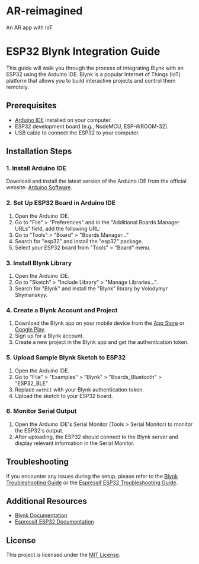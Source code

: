 # AR-reimagined
An AR app with IoT

# ESP32 Blynk Integration Guide

This guide will walk you through the process of integrating Blynk with an ESP32 using the Arduino IDE. Blynk is a popular Internet of Things (IoT) platform that allows you to build interactive projects and control them remotely.

## Prerequisites

- [Arduino IDE](https://www.arduino.cc/en/Main/Software) installed on your computer.
- ESP32 development board (e.g., NodeMCU, ESP-WROOM-32).
- USB cable to connect the ESP32 to your computer.

## Installation Steps

### 1. Install Arduino IDE

Download and install the latest version of the Arduino IDE from the official website: [Arduino Software](https://www.arduino.cc/en/Main/Software).

### 2. Set Up ESP32 Board in Arduino IDE

1. Open the Arduino IDE.
2. Go to "File" > "Preferences" and in the "Additional Boards Manager URLs" field, add the following URL:
3. Go to "Tools" > "Board" > "Boards Manager..."
4. Search for "esp32" and install the "esp32" package.
5. Select your ESP32 board from "Tools" > "Board" menu.

### 3. Install Blynk Library

1. Open the Arduino IDE.
2. Go to "Sketch" > "Include Library" > "Manage Libraries...".
3. Search for "Blynk" and install the "Blynk" library by Volodymyr Shymanskyy.

### 4. Create a Blynk Account and Project

1. Download the Blynk app on your mobile device from the [App Store](https://apps.apple.com/us/app/blynk-iot-for-arduino-esp32/id808760481) or [Google Play](https://play.google.com/store/apps/details?id=cc.blynk).
2. Sign up for a Blynk account.
3. Create a new project in the Blynk app and get the authentication token.

### 5. Upload Sample Blynk Sketch to ESP32

1. Open the Arduino IDE.
2. Go to "File" > "Examples" > "Blynk" > "Boards_Bluetooth" > "ESP32_BLE"
3. Replace `auth[]` with your Blynk authentication token.
4. Upload the sketch to your ESP32 board.

### 6. Monitor Serial Output

1. Open the Arduino IDE's Serial Monitor (Tools > Serial Monitor) to monitor the ESP32's output.
2. After uploading, the ESP32 should connect to the Blynk server and display relevant information in the Serial Monitor.

## Troubleshooting

If you encounter any issues during the setup, please refer to the [Blynk Troubleshooting Guide](https://docs.blynk.cc/#troubleshooting) or the [Espressif ESP32 Troubleshooting Guide](https://docs.espressif.com/projects/esp-idf/en/latest/esp32/troubleshooting/index.html).

## Additional Resources

- [Blynk Documentation](https://docs.blynk.cc/)
- [Espressif ESP32 Documentation](https://docs.espressif.com/projects/esp-idf/)

## License

This project is licensed under the [MIT License](LICENSE).


